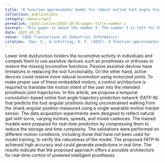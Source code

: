 ```yaml
---
title: "A function approximator model for robust online foot angle trajectory prediction using a single IMU sensor: Implication for controlling active prosthetic feet"
collection: publications
category: manuscripts
permalink: /publication/2010-10-01-paper-title-number-2
excerpt: 'This paper is about the number 2. The number 3 is left for future work.'
date: 2022-03-15
venue: 'IEEE Transactions on Industrial Informatics'
citation: 'Dey, S., & Schilling, A. F. (2022). A function approximator model for robust online foot angle trajectory prediction using a single IMU sensor: Implication for controlling active prosthetic feet. <i>IEEE Transactions on Industrial Informatics</i>, 19(2), 1467-1475.'
---
```


Lower limb dysfunction hinders the locomotive activity in individuals and compels them to use assistive devices such as prostheses or orthoses to restore the missing locomotive functions. Passive assistive devices have limitations in replacing the lost functionality. On the other hand, active devices could restore more natural locomotion using motorized joints. To make proper use of these embedded motors, a control architecture is required to translate the motion intent of the user into the intended prosthesis joint trajectories. In this article, we propose a temporal convolution-based online foot angle trajectory prediction network (FATP-N) that predicts the foot angular positions during unconstrained walking from the shank angular position measured using a single wearable motion tracker sensor. The data acquisition experiments were designed to reflect natural gait with turns, varying inclines, speeds, and mixed cadences. The trained models were prepared for real-time prediction by compressing them to reduce the storage and time complexity. The validations were performed on different motion conditions, including those that have not been used for model training, to verify the robustness of the model. The proposed FATP-N achieved high accuracy and could generate predictions in real time. The results indicate that the proposed approach offers a possible architecture for real-time control of powered intelligent prostheses.
